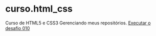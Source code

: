 # curso.html_css
 Curso de HTML5 e CSS3
Gerenciando meus repositórios.
<a href= "https://gabriel-coronado.github.io/curso.html_css/ex002/index3.html">Executar o desafio 010</a>